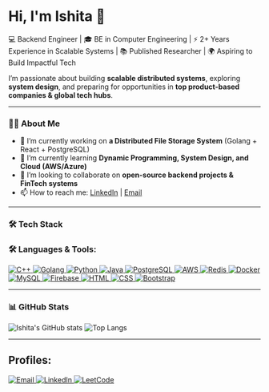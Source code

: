 # Hi, I'm Ishita 👋  

💻 Backend Engineer | 🎓 BE in Computer Engineering | ⚡ 2+ Years Experience in Scalable Systems | 📚 Published Researcher | 🌍 Aspiring to Build Impactful Tech

I’m passionate about building **scalable distributed systems**, exploring **system design**, and preparing for opportunities in **top product-based companies & global tech hubs**.  

---

### 👩‍💻 About Me  

- 🔭 I’m currently working on **a Distributed File Storage System** (Golang + React + PostgreSQL)  
- 🌱 I’m currently learning **Dynamic Programming, System Design, and Cloud (AWS/Azure)**  
- 👯 I’m looking to collaborate on **open-source backend projects & FinTech systems**  
- 📫 How to reach me: [LinkedIn](https://www.linkedin.com/in/ishita-patel-6b99191a7/) | [Email](ishitapatel0302@gmail.com)  
---

### 🛠️ Tech Stack  
<h3 align="left">🛠️ Languages & Tools:</h3>
<p align="left"> 
    <a href="https://isocpp.org/" target="_blank"> 
        <img src="https://img.icons8.com/color/48/000000/c-plus-plus-logo.png" alt="C++"/> 
    </a>
    <a href="https://go.dev/" target="_blank"> 
        <img src="https://img.icons8.com/color/48/000000/golang.png" alt="Golang"/> 
    </a>
    <a href="https://www.python.org" target="_blank"> 
        <img src="https://img.icons8.com/color/48/000000/python.png" alt="Python"/> 
    </a>
    <a href="https://www.java.com/" target="_blank"> 
        <img src="https://img.icons8.com/color/48/000000/java-coffee-cup-logo--v1.png" alt="Java"/> 
    </a>
    <a href="https://www.postgresql.org/" target="_blank"> 
        <img src="https://img.icons8.com/color/48/000000/postgreesql.png" alt="PostgreSQL"/> 
    </a>
    <a href="https://aws.amazon.com/" target="_blank"> 
        <img src="https://img.icons8.com/color/48/000000/amazon-web-services.png" alt="AWS"/> 
    </a>
    <a href="https://redis.io/" target="_blank"> 
        <img src="https://img.icons8.com/color/48/000000/redis.png" alt="Redis"/> 
    </a>
    <a href="https://www.docker.com/" target="_blank"> 
        <img src="https://img.icons8.com/color/48/000000/docker.png" alt="Docker"/> 
    </a>
    <a href="https://www.mysql.com/" target="_blank"> 
        <img src="https://img.icons8.com/color/48/000000/mysql-logo.png" alt="MySQL"/> 
    </a>
    <a href="https://firebase.google.com/" target="_blank"> 
        <img src="https://img.icons8.com/color/48/000000/firebase.png" alt="Firebase"/> 
    </a> 
    <a href="https://www.w3.org/html/" target="_blank"> 
        <img src="https://img.icons8.com/color/48/000000/html-5.png" alt="HTML"/> 
    </a>
    <a href="https://www.w3schools.com/css/" target="_blank"> 
        <img src="https://img.icons8.com/color/48/000000/css3.png" alt="CSS"/> 
    </a> 
    <a href="https://getbootstrap.com/" target="_blank"> 
        <img src="https://img.icons8.com/color/48/000000/bootstrap.png" alt="Bootstrap"/> 
    </a>
</p>

---

### 📊 GitHub Stats  
![Ishita's GitHub stats](https://github-readme-stats.vercel.app/api?username=ISHITA-PATEL&show_icons=true&theme=radical)  ![Top Langs](https://github-readme-stats.vercel.app/api/top-langs/?username=ISHITA-PATEL&layout=compact&theme=radical)  

---

## Profiles:
<p align="left">

<p align="left">
  <a href="mailto:your-email@gmail.com">
    <img src="https://img.icons8.com/fluent/48/000000/gmail.png" alt="Email"/>
  </a>
  <a href="https://www.linkedin.com/in/your-linkedin-id" target="_blank">
    <img src="https://img.icons8.com/fluent/48/000000/linkedin.png" alt="LinkedIn"/>
  </a>
  <a href="https://leetcode.com/your-leetcode-id" target="_blank">
    <img src="https://img.icons8.com/external-tal-revivo-color-tal-revivo/48/000000/external-level-up-your-coding-skills-and-quickly-land-a-job-logo-color-tal-revivo.png" alt="LeetCode"/>
  </a>
</p>

</p>

